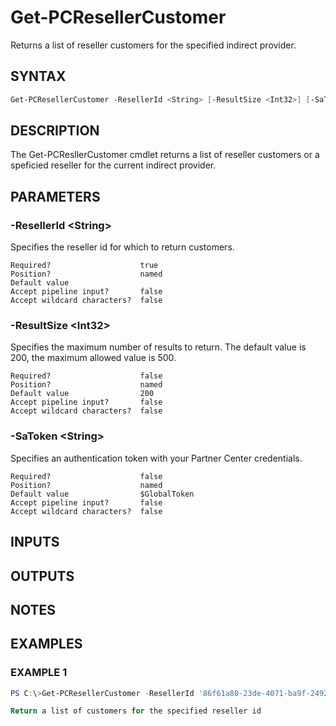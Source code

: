 # Get-PCResellerCustomer

Returns a list of reseller customers for the specified indirect provider.

## SYNTAX

```powershell
Get-PCResellerCustomer -ResellerId <String> [-ResultSize <Int32>] [-SaToken <String>] [<CommonParameters>]
```

## DESCRIPTION

The Get-PCResllerCustomer cmdlet returns a list of reseller customers or a speficied reseller for the current indirect provider.

## PARAMETERS

### -ResellerId &lt;String&gt;

Specifies the reseller id for which to return customers.

```
Required?                    true
Position?                    named
Default value
Accept pipeline input?       false
Accept wildcard characters?  false
```

### -ResultSize &lt;Int32&gt;

Specifies the maximum number of results to return. The default value is 200, the maximum allowed value is 500.

```
Required?                    false
Position?                    named
Default value                200
Accept pipeline input?       false
Accept wildcard characters?  false
```
 
### -SaToken &lt;String&gt;

Specifies an authentication token with your Partner Center credentials.

```
Required?                    false
Position?                    named
Default value                $GlobalToken
Accept pipeline input?       false
Accept wildcard characters?  false
```

## INPUTS

## OUTPUTS

## NOTES

## EXAMPLES

### EXAMPLE 1

```powershell
PS C:\>Get-PCResellerCustomer -ResellerId '86f61a80-23de-4071-ba9f-249254da7e95'

Return a list of customers for the specified reseller id
```
